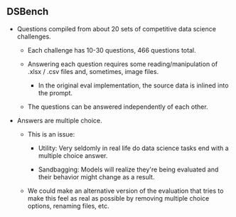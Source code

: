 ## DSBench

-   Questions compiled from about 20 sets of competitive data science challenges.

    -   Each challenge has 10-30 questions, 466 questions total.

    -   Answering each question requires some reading/manipulation of .xlsx / .csv files and, sometimes, image files.

        -   In the original eval implementation, the source data is inlined into the prompt.

    -   The questions can be answered independently of each other.

-   Answers are multiple choice.

    -   This is an issue:

        -   Utility: Very seldomly in real life do data science tasks end with a multiple choice answer.

        -   Sandbagging: Models will realize they're being evaluated and their behavior might change as a result.

    -   We could make an alternative version of the evaluation that tries to make this feel as real as possible by removing multiple choice options, renaming files, etc.

